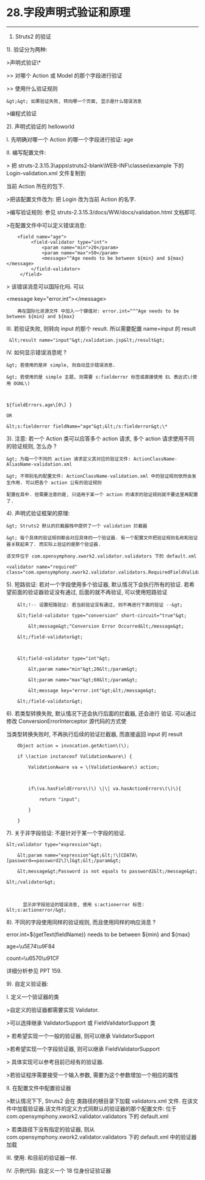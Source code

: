 # 28.字段声明式验证和原理

---

1. Struts2 的验证

1\). 验证分为两种:

&gt;声明式验证\\*



  &gt;&gt; 对哪个 Action 或 Model 的那个字段进行验证



   &gt;&gt; 使用什么验证规则



    &gt;&gt; 如果验证失败, 转向哪一个页面, 显示是什么错误消息



&gt;编程式验证

2\). 声明式验证的 helloworld

I.  先明确对哪一个 Action 的哪一个字段进行验证: age

II. 编写配置文件:

&gt; 把 struts-2.3.15.3\apps\struts2-blank\WEB-INF\classes\example 下的 Login-validation.xml 文件复制到



当前 Action 所在的包下. 



&gt;把该配置文件改为: 把  Login 改为当前 Action 的名字. 



&gt;编写验证规则: 参见 struts-2.3.15.3/docs/WW/docs/validation.html 文档即可.



&gt;在配置文件中可以定义错误消息:

```
    <field name="age">
         <field-validator type="int">
             <param name="min">20</param>
             <param name="max">50</param>
             <message>^^Age needs to be between ${min} and ${max}</message>
         </field-validator>
     </field>
```

 &gt; 该错误消息可以国际化吗. 可以



&lt;message key="error.int"&gt;&lt;/message&gt;



        再在国际化资源文件 中加入一个键值对: error.int=^^^Age needs to be between ${min} and ${max}

III. 若验证失败, 则转向 input 的那个 result. 所以需要配置 name=input 的 result

```
 &lt;result name="input"&gt;/validation.jsp&lt;/result&gt;
```

IV. 如何显示错误消息呢 ?

```
&gt; 若使用的是非 simple, 则自动显示错误消息.

&gt; 若使用的是 simple 主题, 则需要 s:fielderror 标签或直接使用 EL 表达式\(使用 OGNL\)



${fieldErrors.age\[0\] } 

OR

&lt;s:fielderror fieldName="age"&gt;&lt;/s:fielderror&gt;\*
```

3\). 注意: 若一个 Action 类可以应答多个 action 请求, 多个 action 请求使用不同的验证规则, 怎么办 ?

```
&gt; 为每一个不同的 action 请求定义其对应的验证文件: ActionClassName-AliasName-validation.xml

&gt; 不带别名的配置文件: ActionClassName-validation.xml 中的验证规则依然会发生作用. 可以把各个 action 公有的验证规则

配置在其中. 但需要注意的是, 只适用于某一个 action 的请求的验证规则就不要这里再配置了.
```

4\). 声明式验证框架的原理:

```
&gt; Struts2 默认的拦截器栈中提供了一个 validation 拦截器

&gt; 每个具体的验证规则都会对应具体的一个验证器. 有一个配置文件把验证规则名称和验证器关联起来了. 而实际上验证的是那个验证器. 

该文件位于 com.opensymphony.xwork2.validator.validators 下的 default.xml
```

```
<validator name="required" class="com.opensymphony.xwork2.validator.validators.RequiredFieldValidator"/>
```

5\). 短路验证: 若对一个字段使用多个验证器, 默认情况下会执行所有的验证. 若希望前面的验证器验证没有通过, 后面的就不再验证, 可以使用短路验证

```
    &lt;!-- 设置短路验证: 若当前验证没有通过, 则不再进行下面的验证 --&gt;

    &lt;field-validator type="conversion" short-circuit="true"&gt;

        &lt;message&gt;^Conversion Error Occurred&lt;/message&gt;

    &lt;/field-validator&gt;



    &lt;field-validator type="int"&gt;

        &lt;param name="min"&gt;20&lt;/param&gt;

        &lt;param name="max"&gt;60&lt;/param&gt;

        &lt;message key="error.int"&gt;&lt;/message&gt;

    &lt;/field-validator&gt;    
```

6\). 若类型转换失败, 默认情况下还会执行后面的拦截器, 还会进行 验证. 可以通过修改 ConversionErrorInterceptor 源代码的方式使

当类型转换失败时, 不再执行后续的验证拦截器, 而直接返回 input 的 result

```
    Object action = invocation.getAction\(\);

    if \(action instanceof ValidationAware\) {

        ValidationAware va = \(ValidationAware\) action;



        if\(va.hasFieldErrors\(\) \|\| va.hasActionErrors\(\)\){

            return "input";

        }

    }    
```

7\). 关于非字段验证: 不是针对于某一个字段的验证.

```
&lt;validator type="expression"&gt;

    &lt;param name="expression"&gt;&lt;!\[CDATA\[password==password2\]\]&gt;&lt;/param&gt;

    &lt;message&gt;Password is not equals to password2&lt;/message&gt;

&lt;/validator&gt;



      显示非字段验证的错误消息, 使用 s:actionerror 标签:  &lt;s:actionerror/&gt;
```

8\). 不同的字段使用同样的验证规则, 而且使用同样的响应消息 ?

error.int=${getText\(fieldName\)} needs to be between ${min} and ${max}

age=\u5E74\u9F84

count=\u6570\u91CF

详细分析参见  PPT 159.

9\). 自定义验证器:

I.   定义一个验证器的类

&gt;自定义的验证器都需要实现 Validator. 



&gt;可以选择继承 ValidatorSupport 或 FieldValidatorSupport 类



&gt; 若希望实现一个一般的验证器, 则可以继承 ValidatorSupport



&gt;若希望实现一个字段验证器, 则可以继承 FieldValidatorSupport



&gt; 具体实现可以参考目前已经有的验证器. 



&gt;若验证程序需要接受一个输入参数, 需要为这个参数增加一个相应的属性

II.  在配置文件中配置验证器

&gt;默认情况下下, Struts2 会在 类路径的根目录下加载 validators.xml 文件. 在该文件中加载验证器.该文件的定义方式同默认的验证器的那个配置文件: 位于 com.opensymphony.xwork2.validator.validators 下的 default.xml

&gt; 若类路径下没有指定的验证器, 则从 com.opensymphony.xwork2.validator.validators 下的 default.xml 中的验证器加载     

III. 使用: 和目前的验证器一样.

IV. 示例代码: 自定义一个 18 位身份证验证器

